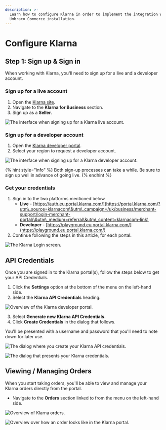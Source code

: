 ```yaml
---
description: >-
  Learn how to configure Klarna in order to implement the integration with your
  Umbraco Commerce installation.
---
```


# Configure Klarna

## Step 1: Sign up & Sign in

When working with Klarna, you'll need to sign up for a live and a developer account.

### Sign up for a live account

1. Open the [Klarna site](https://www.klarna.com/).
2. Navigate to the **Klarna for Business** section.
3. Sign up as a **Seller**.

![The interface when signing up for a Klarna live account.](../media/klarna/get\_started.png)

### Sign up for a developer account

1. Open the [Klarna developer portal](https://developers.klarna.com/documentation/testing-environment/).
2. Select your region to request a developer account.

![The interface when signing up for a Klarna developer account.](../media/klarna/developer\_signup.png)

{% hint style="info" %}
Both sign-up processes can take a while. Be sure to sign up well in advance of going live.
{% endhint %}

### Get your credentials

1. Sign in to the two platforms mentioned below
   * **Live** - [https://auth.eu.portal.klarna.com/](https://portal.klarna.com/?utm\_source=klarnacom\&utm\_campaign=/uk/business/merchant-support/login-merchant-portal/\&utm\_medium=referral\&utm\_content=klarnacom-link)
   * **Developer** - [https://playground.eu.portal.klarna.com/](https://playground.eu.portal.klarna.com/)
2. Continue following the steps in this article, for each portal.

![The Klarna Login screen.](../media/klarna/sign\_in.png)

## API Credentials

Once you are signed in to the Klarna portal(s), follow the steps below to get your API Credentials.

1. Click the **Settings** option at the bottom of the menu on the left-hand side.
2. Select the **Klarna API Credentials** heading.

![Overview of the Klarna developer portal.](../media/klarna/developer\_portal.png)

3. Select **Generate new Klarna API Credentials.**
4. Click **Create Credentials** in the dialog that follows.

You'll be presented with a username and password that you'll need to note down for later use.

![The dialog where you create your Klarna API credentials.](../media/klarna/generate\_credentials.png)

![The dialog that presents your Klarna credentials.](../media/klarna/credentials.png)

## Viewing / Managing Orders

When you start taking orders, you'll be able to view and manage your Klarna orders directly from the portal.

* Navigate to the **Orders** section linked to from the menu on the left-hand side.

![Overview of Klarna orders.](../media/klarna/orders.png)

![Overview over how an order looks like in the Klarna portal.](../media/klarna/order.png)
